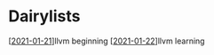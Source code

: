 # Dairylists
[[2021-01-21]]llvm beginning
[[2021-01-22]]llvm learning

[//begin]: # "Autogenerated link references for markdown compatibility"
[2021-01-21]: journal/2021-01-21.md "Thursday, January 21, 2021"
[2021-01-22]: journal/2021-01-22.md "Friday, January 22, 2021"
[//end]: # "Autogenerated link references"
